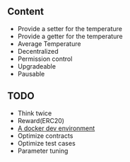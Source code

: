 ## Content
- Provide a setter for the temperature 
- Provide a getter for the temperature
- Average Temperature
- Decentralized
- Permission control
- Upgradeable
- Pausable

## TODO
- Think twice
- Reward(ERC20)
- [A docker dev environment](<https://hackernoon.com/automating-smart-contract-development-with-docker-5w5735ou>) 
- Optimize contracts
- Optimize test cases
- Parameter tuning